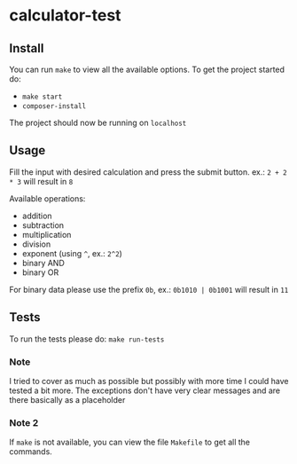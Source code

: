 # calculator-test

## Install
You can run `make` to view all the available options.
To get the project started do:

- `make start`
- `composer-install`

The project should now be running on `localhost`

## Usage

Fill the input with desired calculation and press the submit button. 
ex.: `2 + 2 * 3` will result in `8` 

Available operations:
- addition
- subtraction
- multiplication
- division
- exponent (using `^`, ex.: `2^2`)
- binary AND
- binary OR

For binary data please use the prefix `0b`, ex.: `0b1010 | 0b1001` will result in `11`

## Tests

To run the tests please do: `make run-tests`

### Note

I tried to cover as much as possible but possibly with more time I could have tested a bit more.
The exceptions don't have very clear messages and are there basically as a placeholder

### Note 2

If `make` is not available, you can view the file `Makefile` to get all the commands.
 
